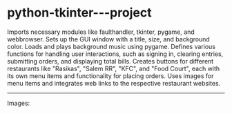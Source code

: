# python-tkinter---project
Imports necessary modules like faulthandler, tkinter, pygame, and webbrowser.
Sets up the GUI window with a title, size, and background color.
Loads and plays background music using pygame.
Defines various functions for handling user interactions, such as signing in, clearing entries, submitting orders, and displaying total bills.
Creates buttons for different restaurants like "Rasikas", "Salem RR", "KFC", and "Food Court", each with its own menu items and functionality for placing orders.
Uses images for menu items and integrates web links to the respective restaurant websites.

-------------------------------------------------------------------------------------------------------------------------------------------------------------------------

Images:
